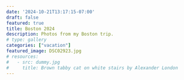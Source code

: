 ```yaml
---
date: '2024-10-21T13:17:15-07:00'
draft: false
featured: true
title: Boston 2024
description: Photos from my Boston trip.
# type: gallery
categories: ["vacation"]
featured_image: DSC02923.jpg
# resources:
#   - src: dummy.jpg
#     title: Brown tabby cat on white stairs by Alexander London
---
```

